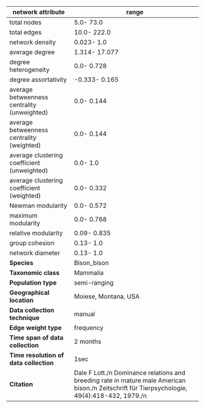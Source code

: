 network attribute|range
---|---
total nodes|5.0- 73.0
total edges|10.0- 222.0
network density|0.023- 1.0
average degree|1.314- 17.077
degree heterogeneity|0.0- 0.728
degree assortativity|-0.333- 0.165
average betweenness centrality (unweighted)|0.0- 0.144
average betweenness centrality (weighted)|0.0- 0.144
average clustering coefficient (unweighted)|0.0- 1.0
average clustering coefficient (weighted)|0.0- 0.332
Newman modularity|0.0- 0.572
maximum modularity|0.0- 0.768
relative modularity|0.09- 0.835
group cohesion|0.13- 1.0
network diameter|0.13- 1.0
**Species**| Bison_bison
**Taxonomic class**| Mammalia
**Population type**| semi-ranging
**Geographical location**| Moiese, Montana, USA
**Data collection technique**| manual 
**Edge weight type**| frequency
**Time span of data collection**| 2 months
**Time resolution of data collection**| 1sec
**Citation**| Dale F Lott./n Dominance relations and breeding rate in mature male American bison./n Zeitschrift für Tierpsychologie, 49(4):418-432, 1979./n